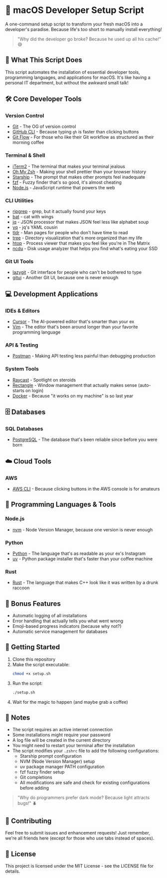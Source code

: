 # 🚀 macOS Developer Setup Script

A one-command setup script to transform your fresh macOS into a developer's paradise. Because life's too short to manually install everything! 

> "Why did the developer go broke? Because he used up all his cache!" 😅

## 🎯 What This Script Does

This script automates the installation of essential developer tools, programming languages, and applications for macOS. It's like having a personal IT department, but without the awkward small talk! 

## 🛠️ Core Developer Tools

### Version Control
- [Git](https://git-scm.com/) - The OG of version control
- [GitHub CLI](https://cli.github.com/) - Because typing `gh` is faster than clicking buttons
- [Git Flow](https://nvie.com/posts/a-successful-git-branching-model/) - For those who like their Git workflow as structured as their morning coffee

### Terminal & Shell
- [iTerm2](https://iterm2.com/) - The terminal that makes your terminal jealous
- [Oh My Zsh](https://ohmyz.sh/) - Making your shell prettier than your browser history
- [Starship](https://starship.rs/) - The prompt that makes other prompts feel inadequate
- [fzf](https://github.com/junegunn/fzf) - Fuzzy finder that's so good, it's almost cheating
- [Node.js](https://nodejs.org/) - JavaScript runtime that powers the web

### CLI Utilities
- [ripgrep](https://github.com/BurntSushi/ripgrep) - grep, but it actually found your keys
- [bat](https://github.com/sharkdp/bat) - cat with wings
- [jq](https://stedolan.github.io/jq/) - JSON processor that makes JSON feel less like alphabet soup
- [yq](https://github.com/mikefarah/yq) - jq's YAML cousin
- [tldr](https://tldr.sh/) - Man pages for people who don't have time to read
- [tree](http://mama.indstate.edu/users/ice/tree/) - Directory visualization that's more organized than my life
- [htop](https://htop.dev/) - Process viewer that makes you feel like you're in The Matrix
- [ncdu](https://dev.yorhel.nl/ncdu) - Disk usage analyzer that helps you find what's eating your SSD

### Git UI Tools
- [lazygit](https://github.com/jesseduffield/lazygit) - Git interface for people who can't be bothered to type
- [gitui](https://github.com/extrawurst/gitui) - Another Git UI, because one is never enough

## 💻 Development Applications

### IDEs & Editors
- [Cursor](https://cursor.sh/) - The AI-powered editor that's smarter than your ex
- [Vim](https://www.vim.org/) - The editor that's been around longer than your favorite programming language

### API & Testing
- [Postman](https://www.postman.com/) - Making API testing less painful than debugging production

### System Tools
- [Raycast](https://raycast.com/) - Spotlight on steroids
- [Rectangle](https://rectangleapp.com/) - Window management that actually makes sense (auto-starts on login)
- [Docker](https://www.docker.com/) - Because "it works on my machine" is so last year

## 🗄️ Databases

### SQL Databases
- [PostgreSQL](https://www.postgresql.org/) - The database that's been reliable since before you were born

## ☁️ Cloud Tools

### AWS
- [AWS CLI](https://aws.amazon.com/cli/) - Because clicking buttons in the AWS console is for amateurs

## 🚀 Programming Languages & Tools

### Node.js
- [nvm](https://github.com/nvm-sh/nvm) - Node Version Manager, because one version is never enough

### Python
- [Python](https://www.python.org/) - The language that's as readable as your ex's Instagram
- [uv](https://github.com/astral-sh/uv) - Python package installer that's faster than your coffee machine

### Rust
- [Rust](https://www.rust-lang.org/) - The language that makes C++ look like it was written by a drunk raccoon

## 🎨 Bonus Features

- Automatic logging of all installations
- Error handling that actually tells you what went wrong
- Emoji-based progress indicators (because why not?)
- Automatic service management for databases

## 🚀 Getting Started

1. Clone this repository
2. Make the script executable:
   ```bash
   chmod +x setup.sh
   ```
3. Run the script:
   ```bash
   ./setup.sh
   ```
4. Wait for the magic to happen (and maybe grab a coffee)

## 📝 Notes

- The script requires an active internet connection
- Some installations might require your password
- A log file will be created in the current directory
- You might need to restart your terminal after the installation
- The script modifies your `.zshrc` file to add the following configurations:
  - Starship prompt configuration
  - NVM (Node Version Manager) setup
  - uv package manager PATH configuration
  - fzf fuzzy finder setup
  - Git completions
  - All modifications are safe and check for existing configurations before adding

> "Why do programmers prefer dark mode? Because light attracts bugs!" 🪲

## 🤝 Contributing

Feel free to submit issues and enhancement requests! Just remember, we're all friends here (except for those who use tabs instead of spaces).

## 📄 License

This project is licensed under the MIT License - see the LICENSE file for details.
